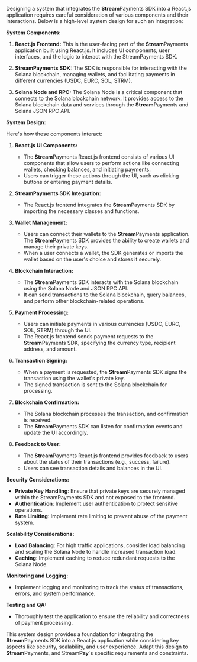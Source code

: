 Designing a system that integrates the **Stream**Payments SDK into a React.js application requires careful consideration of various components and their interactions. Below is a high-level system design for such an integration:

**System Components:**

1. **React.js Frontend:** This is the user-facing part of the **Stream**Payments application built using React.js. It includes UI components, user interfaces, and the logic to interact with the StreamPayments SDK.

2. **StreamPayments SDK:** The SDK is responsible for interacting with the Solana blockchain, managing wallets, and facilitating payments in different currencies (USDC, EURC, SOL, STRM).

3. **Solana Node and RPC:** The Solana Node is a critical component that connects to the Solana blockchain network. It provides access to the Solana blockchain data and services through the **Stream**Payments and Solana JSON RPC API.

**System Design:**

Here's how these components interact:

1. **React.js UI Components:**
   - The **Stream**Payments React.js frontend consists of various UI components that allow users to perform actions like connecting wallets, checking balances, and initiating payments.
   - Users can trigger these actions through the UI, such as clicking buttons or entering payment details.

2. **StreamPayments SDK Integration:**
   - The React.js frontend integrates the **Stream**Payments SDK by importing the necessary classes and functions.

3. **Wallet Management:**
   - Users can connect their wallets to the **Stream**Payments application. The **Stream**Payments SDK provides the ability to create wallets and manage their private keys.
   - When a user connects a wallet, the SDK generates or imports the wallet based on the user's choice and stores it securely.

4. **Blockchain Interaction:**
   - The **Stream**Payments SDK interacts with the Solana blockchain using the Solana Node and JSON RPC API.
   - It can send transactions to the Solana blockchain, query balances, and perform other blockchain-related operations.

5. **Payment Processing:**
   - Users can initiate payments in various currencies (USDC, EURC, SOL, STRM) through the UI.
   - The React.js frontend sends payment requests to the **Stream**Payments SDK, specifying the currency type, recipient address, and amount.

6. **Transaction Signing:**
   - When a payment is requested, the **Stream**Payments SDK signs the transaction using the wallet's private key.
   - The signed transaction is sent to the Solana blockchain for processing.

7. **Blockchain Confirmation:**
   - The Solana blockchain processes the transaction, and confirmation is received.
   - The **Stream**Payments SDK can listen for confirmation events and update the UI accordingly.

8. **Feedback to User:**
   - The **Stream**Payments React.js frontend provides feedback to users about the status of their transactions (e.g., success, failure).
   - Users can see transaction details and balances in the UI.

**Security Considerations:**

- **Private Key Handling**: Ensure that private keys are securely managed within the StreamPayments SDK and not exposed to the frontend.
- **Authentication**: Implement user authentication to protect sensitive operations.
- **Rate Limiting**: Implement rate limiting to prevent abuse of the payment system.

**Scalability Considerations:**

- **Load Balancing**: For high traffic applications, consider load balancing and scaling the Solana Node to handle increased transaction load.
- **Caching**: Implement caching to reduce redundant requests to the Solana Node.

**Monitoring and Logging:**

- Implement logging and monitoring to track the status of transactions, errors, and system performance.

**Testing and QA:**

- Thoroughly test the application to ensure the reliability and correctness of payment processing.

This system design provides a foundation for integrating the **Stream**Payments SDK into a React.js application while considering key aspects like security, scalability, and user experience. Adapt this design to **Stream**Payments, and Stream**Pay**´s specific requirements and constraints.
